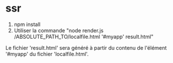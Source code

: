 # ssr

1. npm install
2. Utiliser la commande "node render.js /ABSOLUTE_PATH_TO/localfile.html '#myapp' result.html"

Le fichier 'result.html' sera généré à partir du contenu de l'élément '#myapp' du fichier 'localfile.html'.